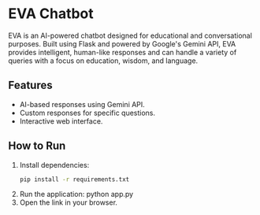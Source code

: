 # EVA Chatbot
EVA is an AI-powered chatbot designed for educational and conversational purposes. 
Built using Flask and powered by Google's Gemini API, 
EVA provides intelligent, human-like responses and can handle a variety of queries with a focus on education, wisdom, and language.

## Features
- AI-based responses using Gemini API.
- Custom responses for specific questions.
- Interactive web interface.

## How to Run
1. Install dependencies:
   ```bash
   pip install -r requirements.txt
2. Run the application:
   python app.py
3. Open the link in your browser.   
